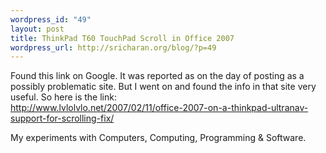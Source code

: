 ```yaml
--- 
wordpress_id: "49"
layout: post
title: ThinkPad T60 TouchPad Scroll in Office 2007
wordpress_url: http://sricharan.org/blog/?p=49
---
```

Found this link on Google. It was reported as on the day of posting as a possibly problematic site. But I went on and found the info in that site very useful. So here is the link:<br /><a href="http://www.lvlolvlo.net/2007/02/11/office-2007-on-a-thinkpad-ultranav-support-for-scrolling-fix/">http://www.lvlolvlo.net/2007/02/11/office-2007-on-a-thinkpad-ultranav-support-for-scrolling-fix/</a><div class="blogger-post-footer">My experiments with Computers, Computing, Programming & Software.</div>
